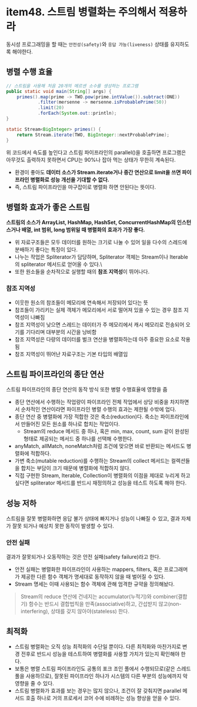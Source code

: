 # item48. 스트림 병렬화는 주의해서 적용하라
동시성 프로그래밍을 할 때는 `안전성(safety)`와 `응답 가능(liveness)` 상태를 유지하도록 해야한다.

## 병렬 수행 효율
``` java
// 스트림을 사용해 처음 20개의 메르센 소수를 생성하는 프로그램
public static void main(String[] args) {
    primes().map(prime -> TWO.pow(prime.intValue()).subtract(ONE))
            .filter(mersenne -> mersenne.isProbablePrime(50))
            .limit(20)
            .forEach(System.out::println);
}

static Stream<BigInteger> primes() {
    return Stream.iterate(TWO, BigInteger::nextProbablePrime);
}
```
위 코드에서 속도를 높인다고 스트림 파이프라인의 parallel()을 호출하면 프로그램은 아무것도 출력하지 못하면서 CPU는 90%나 잡아 먹는 상태가 무한히 계속된다.
* 환경이 좋아도 **데이터 소스가 Stream.iterate거나 중간 연산으로 limit을 쓰면 파이프라인 병렬화로 성능 개선을 기대할 수 없다.**
* 즉, 스트림 파이프라인을 마구잡이로 병렬화 하면 안된다는 뜻이다.

## 병렬화 효과가 좋은 스트림
**스트림의  소스가 ArrayList, HashMap, HashSet, ConcurrentHashMap의 인스턴스거나 배열, int 범위, long 범위일 때 병렬화의 효과가 가장 좋다.**
* 위 자료구조들은 모두 데이터를 원하는 크기로 나눌 수 있어 일을 다수의 스레드에 분배하기 좋다는 특징이 있다.
* 나누는 작업은 Spliterator가 담당하며, Spliterator 객체는 Stream이나 Iterable의 spliterator 메서드로 얻어올 수 있다.\
* 또한 원소들을 순차적으로 실행할 때의 **참조 지역성**이 뛰어나다. 

### 참조 지역성
* 이웃한 원소의 참조들이 메모리에 연속해서 저장되어 있다는 뜻
* 참조들이 가리키는 실제 객체가 메모리에서 서로 떨어져 있을 수 있는 경우 참조 지역성이 나빠짐
* 참조 지역성이 낮으면 스레드는 데이터가 주 메모리에서 캐시 메모리로 전송되어 오기를 기다리며 대부분의 시간을 낭비함
* 참조 지역성은 다량의 데이터를 벌크 연산을 병렬화하는데 아주 중요한 요소로 작용됨
* 참조 지역성이 뛰어난 자료구조는 기본 타입의 배열임

## 스트림 파이프라인의 종단 연산
스트림 파이프라인의 종단 연산의 동작 방식 또한 병렬 수행효율에 영향을 줌
* 종단 연산에서 수행하는 작업량이 파이프라인 전체 작업에서 상당 비중을 차지하면서 순차적인 연산이라면 파이프라인 병렬 수행의 효과는 제한될 수밖에 업다.
* 종단 연산 중 병렬화에 가장 적합한 것은 축소(reduction)다. 축소는 파이프라인에서 만들어진 모든 원소를 하나로 합치는 작업이다. 
  * Stream의 reduce 메서드 중 하나, 혹은 min, max, count, sum 같이 완성된 형태로 제공되는 메서드 중 하나를 선택해 수행한다.
* anyMatch, allMatch, noneMatch처럼 조건에 맞으면 바로 반환되는 메서드도 병렬화에 적합하다. 
* 가변 축소(mutable reduction)를 수행하는 Stream의 collect 메서드는 컬렉션들을 합치는 부담이 크기 때문에 병렬화에 적합하지 않다. 
* 직접 구현한 Stream, Iterable, Collection이 병렬화의 이점을 제대로 누리게 하고 싶다면 spliterator 메서드를 반드시 재정의하고 성능을 테스트 하도록 해야 한다.

## 성능 저하 
스트림을 잘못 병렬화하면 응답 불가 상태에 빠지거나 성능이 나빠질 수 있고, 결과 자체가 잘못 되거나 예상치 못한 동작이 발생할 수 있다.

### 안전 실패
결과가 잘못되거나 오동작하는 것은 안전 실패(safety failure)라고 한다.
* 안전 실패는 병렬화한 파이프라인이 사용하는 mappers, filters, 혹은 프로그래머가 제공한 다른 함수 객체가 명세대로 동작하지 않을 때 벌어질 수 있다. 
* Stream 명세는 이때 사용되는 함수 객체에 관해 엄격한 규약을 정의해놨다.  

> Stream의 reduce 연산에 건네지는 accumulator(누적기)와 combiner(결합기) 함수는 반드시 결합법칙을 만족(associative)하고, 간섭받지 않고(non-interfering), 상태를 갖지 않아야(stateless) 한다.

## 최적화
* 스트림 병렬화는 오직 성능 최적화의 수단일 뿐이다. 다른 최적화와 마찬가지로 변경 전후로 반드시 성능을 테스트하여 병렬화를 사용할 가치가 있는지 확인해야 한다.
* 보통은 병렬 스트림 파이프라인도 공통의 포크 조인 풀에서 수행되므로(같은 스레드 풀을 사용하므로), 잘못된 파이프라인 하나가 시스템의 다른 부분의 성능에까지 악영향을 줄 수 있다.
* 스트림 병렬화가 효과를 보는 경우는 많지 않으나, 조건이 잘 갖춰지면 parallel 메서드 호출 하나로 거의 프로세서 코어 수에 비례하는 성능 향상을 얻을 수 있다.